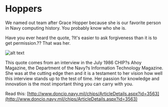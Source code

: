 # Hoppers 
We named out team after Grace Hopper because she is our favorite person in Navy computing history. You probably know who she is. 


Have you ever heard the quote, ?It's easier to ask forgiveness than it is to get permission.?? That was her. 

![alt text](https://i2.wp.com/hopperboulder.com/wp-content/uploads/2019/03/Grace1-2.jpg?w=704&ssl=1 "img1")

This quote comes from an interview in the July 1986 CHIP?s Ahoy Magazine, the Department of the Navy?s Information Technology Magazine. She was at the cutting edge then and it is a testament to her vision how well this interview stands up to the test of time. Her passion for knowledge and innovation is the most important thing you can carry with you.

Read this: [http://www.doncio.navy.mil/chips/ArticleDetails.aspx?id=3563](http://www.doncio.navy.mil/chips/ArticleDetails.aspx?id=3563)

